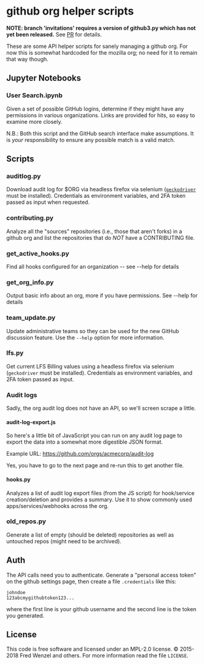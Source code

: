 # github org helper scripts

**NOTE: branch 'invitations' requires a version of github3.py which has
not yet been released.** See
[PR](https://github.com/sigmavirus24/github3.py/pull/675) for details.

These are some API helper scripts for sanely managing a github org. For now this is somewhat hardcoded for the mozilla org; no need for it to remain that way though.

## Jupyter Notebooks
### User Search.ipynb
Given a set of possible GitHub logins, determine if they might have any
permissions in various organizations. Links are provided for hits, so easy to
examine more closely.

N.B.: Both this script and the GitHub search interface make assumptions. It is
*your* responsibility to ensure any possible match is a valid match.

## Scripts
### auditlog.py
Download audit log for $ORG via headless firefox via selenium
([``geckodriver``][gd_url] must be installed). Credentials as environment
variables, and 2FA token passed as input when requested.

### contributing.py
Analyze all the "sources" repositories (i.e., those that aren't forks) in a github org and list the repositories that do *NOT* have a CONTRIBUTING file.

### get_active_hooks.py
Find all hooks configured for an organization -- see --help for details

### get_org_info.py
Output basic info about an org, more if you have permissions. See --help for details

### team_update.py
Update administrative teams so they can be used for the new GitHub discussion
feature. Use the ``--help`` option for more information.

### lfs.py
Get current LFS Billing values using a headless firefox via selenium
(``geckodriver`` must be installed). Credentials as environment
variables, and 2FA token passed as input.

### Audit logs
Sadly, the org audit log does not have an API, so we'll screen scrape a little.

#### audit-log-export.js
So here's a little bit of JavaScript you can run on any audit log page to export the data into a somewhat more digestible JSON format.

Example URL: https://github.com/orgs/acmecorp/audit-log

Yes, you have to go to the next page and re-run this to get another file.

#### hooks.py
Analyzes a list of audit log export files (from the JS script) for hook/service creation/deletion and provides a summary. Use it to show commonly used apps/services/webhooks across the org.

### old_repos.py
Generate a list of empty (should be deleted) repositories as well as untouched repos (might need to be archived).

## Auth
The API calls need you to authenticate. Generate a "personal access token" on the github settings page, then create a file ``.credentials`` like this:

    johndoe
    123abcmygithubtoken123...

where the first line is your github username and the second line is the token you generated.

## License
This code is free software and licensed under an MPL-2.0 license. &copy; 2015-2018 Fred Wenzel and others. For more information read the file ``LICENSE``.

[gd_url]: https://github.com/mozilla/geckodriver/releases
